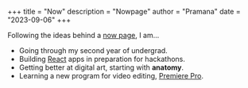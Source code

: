 +++
title = "Now"
description = "Nowpage"
author = "Pramana"
date = "2023-09-06"
+++

Following the ideas behind a [now page](https://nownownow.com/about), I am...

- Going through my second year of undergrad.
- Building [React](https://react.dev/) apps in preparation for hackathons.
- Getting better at digital art, starting with **anatomy**. 
- Learning a new program for video editing, [Premiere Pro](https://www.adobe.com/products/premiere.html).